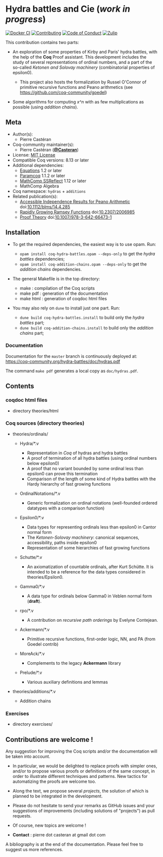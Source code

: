 # Hydra battles and Cie (_work in progress_)

[![Docker CI][docker-action-shield]][docker-action-link]
[![Contributing][contributing-shield]][contributing-link]
[![Code of Conduct][conduct-shield]][conduct-link]
[![Zulip][zulip-shield]][zulip-link]

[docker-action-shield]: https://github.com/coq-community/hydra-battles/workflows/Docker%20CI/badge.svg?branch=master
[docker-action-link]: https://github.com/coq-community/hydra-battles/actions?query=workflow:"Docker%20CI"

[contributing-shield]: https://img.shields.io/badge/contributions-welcome-%23f7931e.svg
[contributing-link]: https://github.com/coq-community/hydra-battles#contributions-are-welcome-

[conduct-shield]: https://img.shields.io/badge/%E2%9D%A4-code%20of%20conduct-%23f15a24.svg
[conduct-link]: https://github.com/coq-community/manifesto/blob/master/CODE_OF_CONDUCT.md

[zulip-shield]: https://img.shields.io/badge/chat-on%20zulip-%23c1272d.svg
[zulip-link]: https://coq.zulipchat.com/#narrow/stream/237663-coq-community-devs.20.26.20users



This contribution contains two parts:

- An exploration of some properties of Kirby and Paris' hydra
  battles, with the help of the **Coq** Proof assistant. This
  development includes the study of several representations of
  ordinal numbers, and a part of the so-called _Ketonen and Solovay
  machinery_ (combinatorial properties of epsilon0).

  - This project also hosts the formalization by Russel O'Connor of
    primitive recursive functions and Peano arithmetics (see
    https://github.com/coq-community/goedel)

- Some algorithms for computing _x^n_ with as few multiplications as
  possible (using _addition chains_).

## Meta

- Author(s):
  - Pierre Castéran
- Coq-community maintainer(s):
  - Pierre Castéran ([**@Casteran**](https://github.com/Casteran))
- License: [MIT License](LICENSE)
- Compatible Coq versions: 8.13 or later
- Additional dependencies:
  - [Equations](https://github.com/mattam82/Coq-Equations) 1.2 or later
  - [Paramcoq](https://github.com/coq-community/paramcoq) 1.1.2 or later
  - [MathComp SSReflect](https://github.com/math-comp/math-comp) 1.12 or later
  - MathComp Algebra
- Coq namespace: `hydras` + `additions`
- Related publication(s):
  - [Accessible Independence Results for Peano Arithmetic](https://faculty.baruch.cuny.edu/lkirby/accessible_independence_results.pdf) doi:[10.1112/blms/14.4.285](https://doi.org/10.1112/blms/14.4.285)
  - [Rapidly Growing Ramsey Functions](https://www.jstor.org/stable/2006985) doi:[10.2307/2006985](https://doi.org/10.2307/2006985)
  - [Proof Theory](https://link.springer.com/book/10.1007/978-3-642-66473-1) doi:[10.1007/978-3-642-66473-1](https://doi.org/10.1007/978-3-642-66473-1)

## Installation

- To get the required dependencies, the easiest way is to use opam. Run:
  - `opam install coq-hydra-battles.opam --deps-only` to get the _hydra battles_ dependencies;
  - `opam install coq-addition-chains.opam --deps-only` to get the _addition chains_ dependencies.

- The general Makefile is in the top directory:
  - make : compilation of the Coq scripts
  - make pdf : generation of the documentation
  - make html : generation of coqdoc html files

- You may also rely on `dune` to install just one part. Run:
  - `dune build coq-hydra-battles.install` to build only the _hydra battles_ part;
  - `dune build coq-addition-chains.install` to build only the _addition chains_ part;

 ### Documentation

 Documentation for the `master` branch is continuously deployed at:
 https://coq-community.org/hydra-battles/doc/hydras.pdf

 The command `make pdf` generates a local copy as `doc/hydras.pdf`.

## Contents

###  coqdoc html files

- directory theories/html


### Coq sources (directory theories)

- theories/ordinals/
  - Hydra/*.v 
    - Representation in _Coq_ of hydras and hydra battles
    - A proof of termination of all hydra battles (using ordinal numbers below epsilon0)
    - A proof that no variant bounded by some ordinal less than epsilon0 can prove this termination
    - Comparison of the length of some kind of Hydra battles with the Hardy hierarchy of fast growing functions
    
  - OrdinalNotations/*.v
    - Generic formalization on ordinal notations (well-founded ordered datatypes with a comparison function)

  - Epsilon0/*.v
    - Data types for representing ordinals less than epsilon0 in Cantor normal form
    - The _Ketonen-Solovay machinery_: canonical sequences, accessibility, paths inside epsilon0
    - Representation of some hierarchies of fast growing functions

  - Schutte/*.v
    - An axiomatization of countable ordinals, after Kurt Schütte. It is intended to be a reference for the data types considered in theories/Epsilon0.

  - Gamma0/*.v
    - A data type for ordinals below Gamma0 in Veblen normal form (**draft**).

  - rpo/*.v
    - A contribution on _recursive path orderings_ by Evelyne Contejean.

  - Ackermann/*.v
    - Primitive recursive functions, first-order logic, NN, and PA (from Goedel contrib)

  - MoreAck/*.v
     -  Complements to the legacy **Ackermann** library
  - Prelude/*.v
    - Various auxiliary definitions and lemmas

- theories/additions/*.v  
  - Addition chains


### Exercises

- directory exercises/

## Contributions are welcome !

Any suggestion for improving the Coq scripts and/or the documentation will be taken into account.

- In particular, we would be delighted to replace proofs with simpler ones, and/or to propose various proofs or definitions of the same concept, in order to illustrate different techniques and patterns. New tactics for automatizing the proofs are welcome too.

- Along the text, we propose several _projects_, the solution of which is planned to be integrated in the development.

- Please do not hesitate to send your remarks as GitHub  issues and your suggestions of improvements (including solutions of "projects") as pull requests.
- Of course, new topics are welcome !

- __Contact__ : pierre dot casteran at gmail dot com

A bibliography is at the end of the documentation. Please feel free to suggest us more references.
